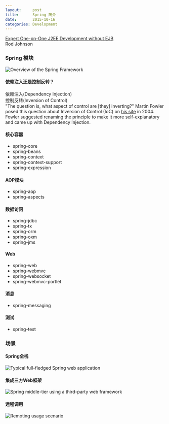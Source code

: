 ```yaml
---
layout:     post
title:      Spring 简介
date:       2015-10-16
categories: Development
---
```


[Expert One-on-One J2EE Development without EJB](http://www.wrox.com/WileyCDA/WroxTitle/Expert-One-on-One-J2EE-Development-without-EJB.productCd-0764558315.html)  
Rod Johnson

### Spring 模块
![Overview of the Spring Framework](http://docs.spring.io/spring/docs/current/spring-framework-reference/htmlsingle/images/spring-overview.png)

#### 依赖注入还是控制反转？
依赖注入(Dependency Injection)  
控制反转(Inversion of Control)  
"The question is, what aspect of control are [they] inverting?" Martin Fowler posed this question about Inversion of Control (IoC) on [his site](http://martinfowler.com/articles/injection.html) in 2004. Fowler suggested renaming the principle to make it more self-explanatory and came up with Dependency Injection.

#### 核心容器
* spring-core
* spring-beans
* spring-context
* spring-context-support
* spring-expression

#### AOP模块
* spring-aop
* spring-aspects

#### 数据访问
* spring-jdbc
* spring-tx
* spring-orm
* spring-oxm
* spring-jms

#### Web
* spring-web
* spring-webmvc
* spring-websocket
* spring-webmvc-portlet

#### 消息
* spring-messaging

#### 测试
* spring-test

### 场景

#### Spring全栈
![Typical full-fledged Spring web application](http://docs.spring.io/spring/docs/current/spring-framework-reference/htmlsingle/images/overview-full.png)

#### 集成三方Web框架
![Spring middle-tier using a third-party web framework](http://docs.spring.io/spring/docs/current/spring-framework-reference/htmlsingle/images/overview-thirdparty-web.png)

#### 远程调用
![Remoting usage scenario](http://docs.spring.io/spring/docs/current/spring-framework-reference/htmlsingle/images/overview-remoting.png)

